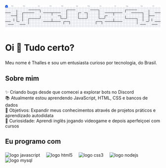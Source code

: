 <picture>
  <source media="(prefers-color-scheme: dark)" srcset="https://raw.githubusercontent.com/nogx01/nogx01/output/pacman-contribution-graph-dark.svg">
  <source media="(prefers-color-scheme: light)" srcset="https://raw.githubusercontent.com/nogx01/nogx01/output/pacman-contribution-graph.svg">
  <img alt="pacman contribution graph" src="https://raw.githubusercontent.com/nogx01/nogx01/output/pacman-contribution-graph.svg">
</picture>

<h1 align="left">Oi 👋 Tudo certo?</h1>

###

<p align="left">Meu nome é Thalles e sou um entusiasta curioso por tecnologia, do Brasil.</p>

###

<h2 align="left">Sobre mim</h2>

###

<p align="left">
  ✨ Criando bugs desde que comecei a explorar bots no Discord<br>
  📚 Atualmente estou aprendendo JavaScript, HTML, CSS e bancos de dados<br>
  🎯 Objetivos: Expandir meus conhecimentos através de projetos práticos e aprendizado autodidata<br>
  🎲 Curiosidade: Aprendi inglês jogando videogame e depois aperfeiçoei com cursos
</p>

###

<h2 align="left">Eu programo com</h2>

###

<div align="left">
  <img src="https://cdn.jsdelivr.net/gh/devicons/devicon/icons/javascript/javascript-original.svg" height="40" alt="logo javascript" />
  <img width="12" />
  <img src="https://cdn.jsdelivr.net/gh/devicons/devicon/icons/html5/html5-original.svg" height="40" alt="logo html5" />
  <img width="12" />
  <img src="https://cdn.jsdelivr.net/gh/devicons/devicon/icons/css3/css3-original.svg" height="40" alt="logo css3" />
  <img width="12" />
  <img src="https://cdn.jsdelivr.net/gh/devicons/devicon/icons/nodejs/nodejs-original.svg" height="40" alt="logo nodejs" />
  <img width="12" />
  <img src="https://cdn.jsdelivr.net/gh/devicons/devicon/icons/mysql/mysql-original.svg" height="40" alt="logo mysql" />
</div>


